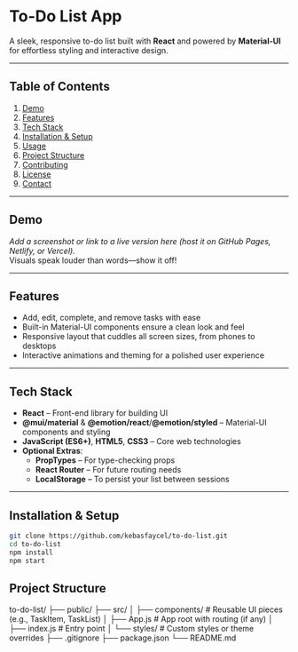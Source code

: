 
# To-Do List App

A sleek, responsive to-do list built with **React** and powered by **Material-UI** for effortless styling and interactive design.

---

##  Table of Contents

1. [Demo](#demo)  
2. [Features](#features)  
3. [Tech Stack](#tech-stack)  
4. [Installation & Setup](#installation--setup)  
5. [Usage](#usage)  
6. [Project Structure](#project-structure)  
7. [Contributing](#contributing)  
8. [License](#license)  
9. [Contact](#contact)

---

##  Demo

*Add a screenshot or link to a live version here (host it on GitHub Pages, Netlify, or Vercel).*  
Visuals speak louder than words—show it off!

---

##  Features

- Add, edit, complete, and remove tasks with ease  
- Built-in Material-UI components ensure a clean look and feel  
- Responsive layout that cuddles all screen sizes, from phones to desktops  
- Interactive animations and theming for a polished user experience

---

##  Tech Stack

- **React** – Front-end library for building UI  
- **@mui/material** & **@emotion/react**/**@emotion/styled** – Material-UI components and styling  
- **JavaScript (ES6+)**, **HTML5**, **CSS3** – Core web technologies  
- **Optional Extras**:  
  - **PropTypes** – For type-checking props  
  - **React Router** – For future routing needs  
  - **LocalStorage** – To persist your list between sessions

---

##  Installation & Setup

```bash
git clone https://github.com/kebasfaycel/to-do-list.git
cd to-do-list
npm install
npm start
```
## Project Structure
to-do-list/
├── public/
├── src/
│   ├── components/       # Reusable UI pieces (e.g., TaskItem, TaskList)
│   ├── App.js            # App root with routing (if any)
│   ├── index.js          # Entry point
│   └── styles/           # Custom styles or theme overrides
├── .gitignore
├── package.json
└── README.md

